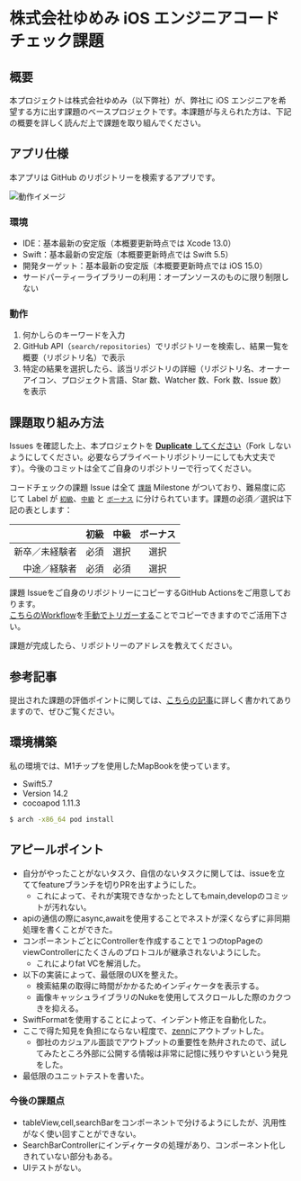 # 株式会社ゆめみ iOS エンジニアコードチェック課題

## 概要

本プロジェクトは株式会社ゆめみ（以下弊社）が、弊社に iOS エンジニアを希望する方に出す課題のベースプロジェクトです。本課題が与えられた方は、下記の概要を詳しく読んだ上で課題を取り組んでください。

## アプリ仕様

本アプリは GitHub のリポジトリーを検索するアプリです。

![動作イメージ](README_Images/app.gif)

### 環境

- IDE：基本最新の安定版（本概要更新時点では Xcode 13.0）
- Swift：基本最新の安定版（本概要更新時点では Swift 5.5）
- 開発ターゲット：基本最新の安定版（本概要更新時点では iOS 15.0）
- サードパーティーライブラリーの利用：オープンソースのものに限り制限しない

### 動作

1. 何かしらのキーワードを入力
2. GitHub API（`search/repositories`）でリポジトリーを検索し、結果一覧を概要（リポジトリ名）で表示
3. 特定の結果を選択したら、該当リポジトリの詳細（リポジトリ名、オーナーアイコン、プロジェクト言語、Star 数、Watcher 数、Fork 数、Issue 数）を表示

## 課題取り組み方法

Issues を確認した上、本プロジェクトを [**Duplicate** してください](https://help.github.com/en/github/creating-cloning-and-archiving-repositories/duplicating-a-repository)（Fork しないようにしてください。必要ならプライベートリポジトリーにしても大丈夫です）。今後のコミットは全てご自身のリポジトリーで行ってください。

コードチェックの課題 Issue は全て [`課題`](https://github.com/yumemi/ios-engineer-codecheck/milestone/1) Milestone がついており、難易度に応じて Label が [`初級`](https://github.com/yumemi/ios-engineer-codecheck/issues?q=is%3Aopen+is%3Aissue+label%3A初級+milestone%3A課題)、[`中級`](https://github.com/yumemi/ios-engineer-codecheck/issues?q=is%3Aopen+is%3Aissue+label%3A中級+milestone%3A課題+) と [`ボーナス`](https://github.com/yumemi/ios-engineer-codecheck/issues?q=is%3Aopen+is%3Aissue+label%3Aボーナス+milestone%3A課題+) に分けられています。課題の必須／選択は下記の表とします：

|   | 初級 | 中級 | ボーナス
|--:|:--:|:--:|:--:|
| 新卒／未経験者 | 必須 | 選択 | 選択 |
| 中途／経験者 | 必須 | 必須 | 選択 |


課題 Issueをご自身のリポジトリーにコピーするGitHub Actionsをご用意しております。  
[こちらのWorkflow](./.github/workflows/copy-issues.yml)を[手動でトリガーする](https://docs.github.com/ja/actions/managing-workflow-runs/manually-running-a-workflow)ことでコピーできますのでご活用下さい。

課題が完成したら、リポジトリーのアドレスを教えてください。

## 参考記事

提出された課題の評価ポイントに関しては、[こちらの記事](https://qiita.com/lovee/items/d76c68341ec3e7beb611)に詳しく書かれてありますので、ぜひご覧ください。

## 環境構築
私の環境では、M1チップを使用したMapBookを使っています。

- Swift5.7
- Version 14.2 
- cocoapod 1.11.3


```bash
$ arch -x86_64 pod install
```

## アピールポイント
- 自分がやったことがないタスク、自信のないタスクに関しては、issueを立ててfeatureブランチを切りPRを出すようにした。
  - これによって、それが実現できなかったとしてもmain,developのコミットが汚れない。
- apiの通信の際にasync,awaitを使用することでネストが深くならずに非同期処理を書くことができた。
- コンポーネントごとにControllerを作成することで１つのtopPageのviewControllerにたくさんのプロトコルが継承されないようにした。
    - これによりfat VCを解消した。 
- 以下の実装によって、最低限のUXを整えた。
  - 検索結果の取得に時間がかかるためインディケータを表示する。
  - 画像キャッシュライブラリのNukeを使用してスクロールした際のカクつきを抑える。
- SwiftFormatを使用することによって、インデント修正を自動化した。
- ここで得た知見を負担にならない程度で、[zenn](https://zenn.dev/masatofromr6s)にアウトプットした。
  - 御社のカジュアル面談でアウトプットの重要性を熱弁されたので、試してみたところ外部に公開する情報は非常に記憶に残りやすいという発見をした。
- 最低限のユニットテストを書いた。

### 今後の課題点
- tableView,cell,searchBarをコンポーネントで分けるようにしたが、汎用性がなく使い回すことができない。
- SearchBarControllerにインディケータの処理があり、コンポーネント化しきれていない部分もある。
- UIテストがない。
